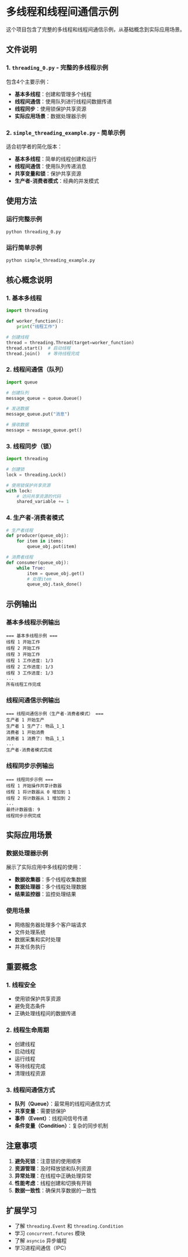 # 多线程和线程间通信示例

这个项目包含了完整的多线程和线程间通信示例，从基础概念到实际应用场景。

## 文件说明

### 1. `threading_0.py` - 完整的多线程示例
包含4个主要示例：
- **基本多线程**：创建和管理多个线程
- **线程间通信**：使用队列进行线程间数据传递
- **线程同步**：使用锁保护共享资源
- **实际应用场景**：数据处理器示例

### 2. `simple_threading_example.py` - 简单示例
适合初学者的简化版本：
- **基本多线程**：简单的线程创建和运行
- **线程间通信**：使用队列传递消息
- **共享变量和锁**：保护共享资源
- **生产者-消费者模式**：经典的并发模式

## 使用方法

### 运行完整示例
```bash
python threading_0.py
```

### 运行简单示例
```bash
python simple_threading_example.py
```

## 核心概念说明

### 1. 基本多线程
```python
import threading

def worker_function():
    print("线程工作")

# 创建线程
thread = threading.Thread(target=worker_function)
thread.start()  # 启动线程
thread.join()   # 等待线程完成
```

### 2. 线程间通信（队列）
```python
import queue

# 创建队列
message_queue = queue.Queue()

# 发送数据
message_queue.put("消息")

# 接收数据
message = message_queue.get()
```

### 3. 线程同步（锁）
```python
import threading

# 创建锁
lock = threading.Lock()

# 使用锁保护共享资源
with lock:
    # 访问共享资源的代码
    shared_variable += 1
```

### 4. 生产者-消费者模式
```python
# 生产者线程
def producer(queue_obj):
    for item in items:
        queue_obj.put(item)

# 消费者线程
def consumer(queue_obj):
    while True:
        item = queue_obj.get()
        # 处理item
        queue_obj.task_done()
```

## 示例输出

### 基本多线程示例输出
```
=== 基本多线程示例 ===
线程 1 开始工作
线程 2 开始工作
线程 3 开始工作
线程 1 工作进度: 1/3
线程 2 工作进度: 1/3
线程 3 工作进度: 1/3
...
所有线程工作完成
```

### 线程间通信示例输出
```
=== 线程间通信示例（生产者-消费者模式） ===
生产者 1 开始生产
生产者 1 生产了: 物品_1_1
消费者 1 开始消费
消费者 1 消费了: 物品_1_1
...
生产者-消费者模式完成
```

### 线程同步示例输出
```
=== 线程同步示例 ===
线程 1 开始操作共享计数器
线程 1 将计数器从 0 增加到 1
线程 2 将计数器从 1 增加到 2
...
最终计数器值: 9
线程同步示例完成
```

## 实际应用场景

### 数据处理器示例
展示了实际应用中多线程的使用：
- **数据收集器**：多个线程收集数据
- **数据处理器**：多个线程处理数据
- **结果监控器**：监控处理结果

### 使用场景
- 网络服务器处理多个客户端请求
- 文件处理系统
- 数据采集和实时处理
- 并发任务执行

## 重要概念

### 1. 线程安全
- 使用锁保护共享资源
- 避免竞态条件
- 正确处理线程间的数据传递

### 2. 线程生命周期
- 创建线程
- 启动线程
- 运行线程
- 等待线程完成
- 清理线程资源

### 3. 线程间通信方式
- **队列（Queue）**：最常用的线程间通信方式
- **共享变量**：需要锁保护
- **事件（Event）**：线程间信号传递
- **条件变量（Condition）**：复杂的同步机制

## 注意事项

1. **避免死锁**：注意锁的使用顺序
2. **资源管理**：及时释放锁和队列资源
3. **异常处理**：在线程中正确处理异常
4. **性能考虑**：线程创建和切换有开销
5. **数据一致性**：确保共享数据的一致性

## 扩展学习

- 了解 `threading.Event` 和 `threading.Condition`
- 学习 `concurrent.futures` 模块
- 了解 `asyncio` 异步编程
- 学习进程间通信（IPC）
